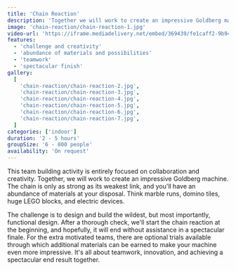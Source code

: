 ```yaml
---
title: 'Chain Reaction'
description: 'Together we will work to create an impressive Goldberg machine'
image: 'chain-reaction/chain-reaction-1.jpg'
video-url: 'https://iframe.mediadelivery.net/embed/369439/fe1caff2-9b94-450f-839b-22ab3de3ae95'
features:
  - 'challenge and creativity'
  - 'abundance of materials and possibilities'
  - 'teamwork'
  - 'spectacular finish'
gallery:
  [
    'chain-reaction/chain-reaction-2.jpg',
    'chain-reaction/chain-reaction-3.jpg',
    'chain-reaction/chain-reaction-4.jpg',
    'chain-reaction/chain-reaction-5.jpg',
    'chain-reaction/chain-reaction-6.jpg',
    'chain-reaction/chain-reaction-7.jpg',
  ]
categories: ['indoor']
duration: '2 - 5 hours'
groupSize: '6 - 800 people'
availability: 'On request'
---
```


This team building activity is entirely focused on collaboration and creativity. Together, we will work to create an impressive Goldberg machine. The chain is only as strong as its weakest link, and you'll have an abundance of materials at your disposal. Think marble runs, domino tiles, huge LEGO blocks, and electric devices.

The challenge is to design and build the wildest, but most importantly, functional design. After a thorough check, we'll start the chain reaction at the beginning, and hopefully, it will end without assistance in a spectacular finale. For the extra motivated teams, there are optional trials available through which additional materials can be earned to make your machine even more impressive. It's all about teamwork, innovation, and achieving a spectacular end result together.
